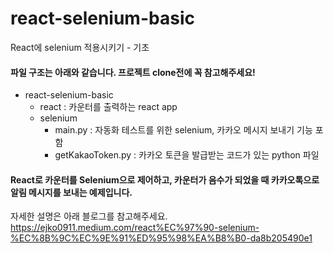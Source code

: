 # react-selenium-basic
React에 selenium 적용시키기 - 기초

#### 파일 구조는 아래와 같습니다. 프로젝트 clone전에 꼭 참고해주세요!
- react-selenium-basic
  - react : 카운터를 출력하는 react app 
  - selenium 
    - main.py : 자동화 테스트를 위한 selenium, 카카오 메시지 보내기 기능 포함
    - getKakaoToken.py : 카카오 토큰을 발급받는 코드가 있는 python 파일

#### React로 카운터를 Selenium으로 제어하고, 카운터가 음수가 되었을 때 카카오톡으로 알림 메시지를 보내는 예제입니다. 
자세한 설명은 아래 블로그를 참고해주세요.
https://ejko0911.medium.com/react%EC%97%90-selenium-%EC%8B%9C%EC%9E%91%ED%95%98%EA%B8%B0-da8b205490e1
